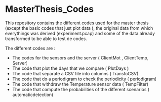 # MasterThesis_Codes

This repository contains the different codes used for the master thesis (except the basic codes that just plot data ), the original data from which everythings was derived (experiment.pcap) and some of the data already transformed to be able to test de codes.

The different codes are : 
  - The codes for the sensors and the server ( ClientMot , ClientTemp, Server)
  - The code that plot the days that we compare ( PlotDays ) 
  - The code that separate a CSV file into columns ( TransfoCSV)
  - The code that do a periodigram to check the periodicity ( periodigram)
  - The code that withdraw the Temperature sensor data ( TempFilter)
  - The code that compute the probabilities of the different scenarios ( automaticdetection)

